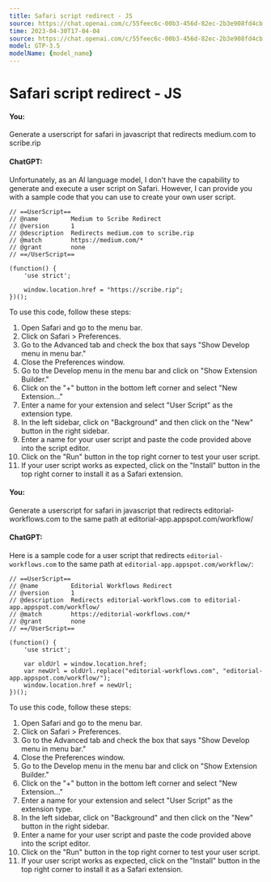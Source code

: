 ```yaml
---
title: Safari script redirect - JS
source: https://chat.openai.com/c/55feec6c-00b3-456d-82ec-2b3e908fd4cb
time: 2023-04-30T17-04-04
source: https://chat.openai.com/c/55feec6c-00b3-456d-82ec-2b3e908fd4cb
model: GTP-3.5
modelName: {model_name}
---
```


# Safari script redirect - JS

#### You:
Generate a userscript for safari in javascript that redirects medium.com to scribe.rip

#### ChatGPT:
Unfortunately, as an AI language model, I don't have the capability to generate and execute a user script on Safari. However, I can provide you with a sample code that you can use to create your own user script.

```
// ==UserScript==
// @name         Medium to Scribe Redirect
// @version      1
// @description  Redirects medium.com to scribe.rip
// @match        https://medium.com/*
// @grant        none
// ==/UserScript==

(function() {
    'use strict';

    window.location.href = "https://scribe.rip";
})();
```

To use this code, follow these steps:

1. Open Safari and go to the menu bar.
2. Click on Safari > Preferences.
3. Go to the Advanced tab and check the box that says "Show Develop menu in menu bar."
4. Close the Preferences window.
5. Go to the Develop menu in the menu bar and click on "Show Extension Builder."
6. Click on the "+" button in the bottom left corner and select "New Extension..."
7. Enter a name for your extension and select "User Script" as the extension type.
8. In the left sidebar, click on "Background" and then click on the "New" button in the right sidebar.
9. Enter a name for your user script and paste the code provided above into the script editor.
10. Click on the "Run" button in the top right corner to test your user script.
11. If your user script works as expected, click on the "Install" button in the top right corner to install it as a Safari extension.


#### You:
Generate a userscript for safari in javascript that redirects editorial-workflows.com to the same path at editorial-app.appspot.com/workflow/

#### ChatGPT:
Here is a sample code for a user script that redirects `editorial-workflows.com` to the same path at `editorial-app.appspot.com/workflow/`:

```
// ==UserScript==
// @name         Editorial Workflows Redirect
// @version      1
// @description  Redirects editorial-workflows.com to editorial-app.appspot.com/workflow/
// @match        https://editorial-workflows.com/*
// @grant        none
// ==/UserScript==

(function() {
    'use strict';

    var oldUrl = window.location.href;
    var newUrl = oldUrl.replace("editorial-workflows.com", "editorial-app.appspot.com/workflow/");
    window.location.href = newUrl;
})();
```

To use this code, follow these steps:

1. Open Safari and go to the menu bar.
2. Click on Safari > Preferences.
3. Go to the Advanced tab and check the box that says "Show Develop menu in menu bar."
4. Close the Preferences window.
5. Go to the Develop menu in the menu bar and click on "Show Extension Builder."
6. Click on the "+" button in the bottom left corner and select "New Extension..."
7. Enter a name for your extension and select "User Script" as the extension type.
8. In the left sidebar, click on "Background" and then click on the "New" button in the right sidebar.
9. Enter a name for your user script and paste the code provided above into the script editor.
10. Click on the "Run" button in the top right corner to test your user script.
11. If your user script works as expected, click on the "Install" button in the top right corner to install it as a Safari extension.
